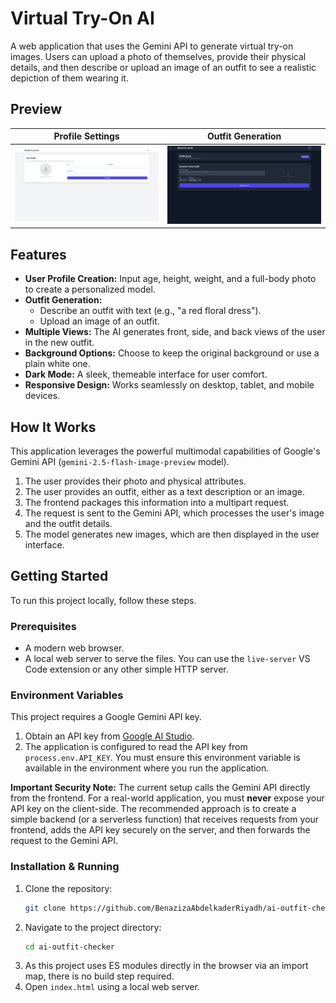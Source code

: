 # Virtual Try-On AI

A web application that uses the Gemini API to generate virtual try-on images. Users can upload a photo of themselves, provide their physical details, and then describe or upload an image of an outfit to see a realistic depiction of them wearing it.

## Preview

| Profile Settings | Outfit Generation |
| :---: | :---: |
| ![Logo](./screenshot1.png) | ![Logo](./screenshot2.png) |


## Features

- **User Profile Creation:** Input age, height, weight, and a full-body photo to create a personalized model.
- **Outfit Generation:**
    - Describe an outfit with text (e.g., "a red floral dress").
    - Upload an image of an outfit.
- **Multiple Views:** The AI generates front, side, and back views of the user in the new outfit.
- **Background Options:** Choose to keep the original background or use a plain white one.
- **Dark Mode:** A sleek, themeable interface for user comfort.
- **Responsive Design:** Works seamlessly on desktop, tablet, and mobile devices.

## How It Works

This application leverages the powerful multimodal capabilities of Google's Gemini API (`gemini-2.5-flash-image-preview` model).

1.  The user provides their photo and physical attributes.
2.  The user provides an outfit, either as a text description or an image.
3.  The frontend packages this information into a multipart request.
4.  The request is sent to the Gemini API, which processes the user's image and the outfit details.
5.  The model generates new images, which are then displayed in the user interface.

## Getting Started

To run this project locally, follow these steps.

### Prerequisites

- A modern web browser.
- A local web server to serve the files. You can use the `live-server` VS Code extension or any other simple HTTP server.

### Environment Variables

This project requires a Google Gemini API key.

1.  Obtain an API key from [Google AI Studio](https://aistudio.google.com/).
2.  The application is configured to read the API key from `process.env.API_KEY`. You must ensure this environment variable is available in the environment where you run the application.

   **Important Security Note:** The current setup calls the Gemini API directly from the frontend. For a real-world application, you must **never** expose your API key on the client-side. The recommended approach is to create a simple backend (or a serverless function) that receives requests from your frontend, adds the API key securely on the server, and then forwards the request to the Gemini API.

### Installation & Running

1.  Clone the repository:
    ```bash
    git clone https://github.com/BenazizaAbdelkaderRiyadh/ai-outfit-checker.git
    ```
2.  Navigate to the project directory:
    ```bash
    cd ai-outfit-checker
    ```
3.  As this project uses ES modules directly in the browser via an import map, there is no build step required.
4.  Open `index.html` using a local web server.

